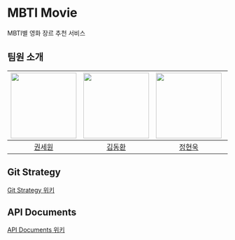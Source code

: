 # MBTI Movie

MBTI별 영화 장르 추천 서비스

## 팀원 소개

| [<img src="https://github.com/5ewon06.png" width="150px">](https://github.com/5ewon06) | [<img src="https://github.com/gidskql6671.png" width="150px">](https://github.com/gidskql6671) | [<img src="https://github.com/KirschX.png" width="150px">](https://github.com/KirschX) | [<img src="https://github.com/gmelon.png" width="150px">](https://github.com/gmelon) |
| :-------------: | :--------------------: | :--------------------: | :--------------------: |
|[권세원](https://github.com/5ewon06)|[김동환](https://github.com/gidskql6671)|[정현욱](https://github.com/KirschX)|[현상혁](https://github.com/gmelon)|

## Git Strategy
[Git Strategy 위키](https://github.com/gidskql6671/mbti-movie/wiki/Git-Strategy)

## API Documents
[API Documents 위키](https://github.com/gidskql6671/mbti-movie/wiki/API-Documentsgi)
